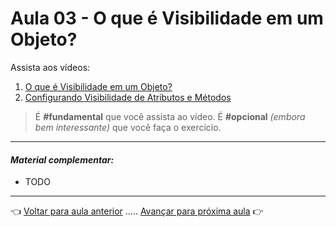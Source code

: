 # Aula 03 - O que é Visibilidade em um Objeto?

Assista aos vídeos: 

  1. [O que é Visibilidade em um Objeto?](https://youtu.be/jFI-qqitzwk?t=49)
  1. [Configurando Visibilidade de Atributos e Métodos](https://youtu.be/LV2243j4RTQ?t=33)

> É **#fundamental** que você assista ao vídeo. É **#opcional** _(embora bem interessante)_ que você faça o exercício.

---

#### _Material complementar:_

* TODO

---

👈 [Voltar para aula anterior](../aula02/aula.md) ..... [Avançar para próxima aula](../aula04/aula.md) 👉